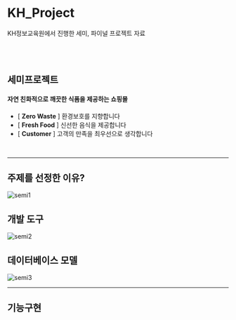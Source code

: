 # KH_Project
KH정보교육원에서 진행한 세미, 파이널 프로젝트 자료
<br/><br/><br/><br/>
## 세미프로젝트
#### 자연 친화적으로 깨끗한 식품을 제공하는 쇼핑몰
- [ **Zero Waste** ] 환경보호를 지향합니다
- [ **Fresh Food** ] 신선한 음식을 제공합니다
- [ **Customer** ] 고객의 만족을 최우선으로 생각합니다

<br/>

***
## 주제를 선정한 이유?
![semi1](https://user-images.githubusercontent.com/73204072/107927817-d7335d80-6fba-11eb-9f9d-f50a072a78b3.jpg)

## 개발 도구
![semi2](https://user-images.githubusercontent.com/73204072/107928328-82dcad80-6fbb-11eb-8d21-1c20989718c3.jpg)

## 데이터베이스 모델
![semi3](https://user-images.githubusercontent.com/73204072/107928694-00a0b900-6fbc-11eb-8c92-3982d94e3e62.jpg)
***

## 기능구현
